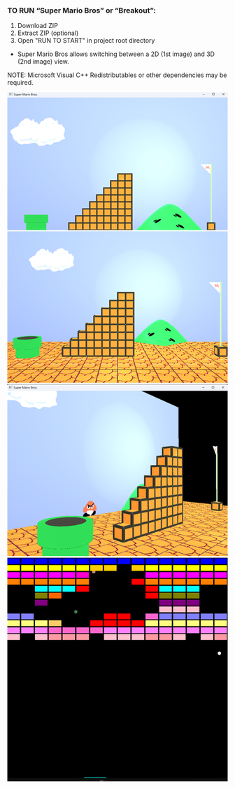 ### TO RUN “Super Mario Bros” or “Breakout”:
1.	Download ZIP
2.	Extract ZIP (optional)
3.	Open "RUN TO START" in project root directory

* Super Mario Bros allows switching between a 2D (1st image) and 3D (2nd image) view.

NOTE: Microsoft Visual C++ Redistributables or other dependencies may be required.

![Super Mario Bros](images/mario3.png)
![Super Mario Bros](images/mario1.png)
![Super Mario Bros](images/mario2.png)
![Breakout](images/breakout1.png)
